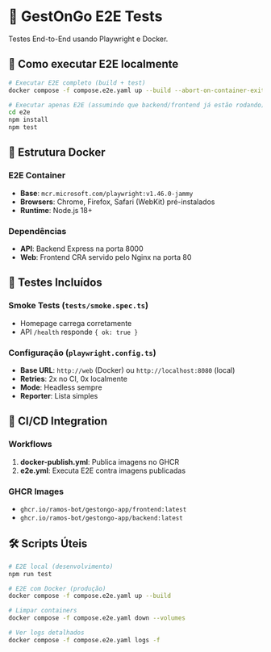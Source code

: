 # 🧪 GestOnGo E2E Tests

Testes End-to-End usando Playwright e Docker.

## 🚀 **Como executar E2E localmente**

```bash
# Executar E2E completo (build + test)
docker compose -f compose.e2e.yaml up --build --abort-on-container-exit --exit-code-from e2e

# Executar apenas E2E (assumindo que backend/frontend já estão rodando)
cd e2e
npm install
npm test
```

## 🐳 **Estrutura Docker**

### E2E Container
- **Base**: `mcr.microsoft.com/playwright:v1.46.0-jammy`
- **Browsers**: Chrome, Firefox, Safari (WebKit) pré-instalados
- **Runtime**: Node.js 18+

### Dependências
- **API**: Backend Express na porta 8000
- **Web**: Frontend CRA servido pelo Nginx na porta 80

## 🧪 **Testes Incluídos**

### Smoke Tests (`tests/smoke.spec.ts`)
- Homepage carrega corretamente
- API `/health` responde `{ ok: true }`

### Configuração (`playwright.config.ts`)
- **Base URL**: `http://web` (Docker) ou `http://localhost:8080` (local)
- **Retries**: 2x no CI, 0x localmente
- **Mode**: Headless sempre
- **Reporter**: Lista simples

## 🔄 **CI/CD Integration**

### Workflows
1. **docker-publish.yml**: Publica imagens no GHCR
2. **e2e.yml**: Executa E2E contra imagens publicadas

### GHCR Images
- `ghcr.io/ramos-bot/gestongo-app/frontend:latest`
- `ghcr.io/ramos-bot/gestongo-app/backend:latest`

## 🛠 **Scripts Úteis**

```bash
# E2E local (desenvolvimento)
npm run test

# E2E com Docker (produção)
docker compose -f compose.e2e.yaml up --build

# Limpar containers
docker compose -f compose.e2e.yaml down --volumes

# Ver logs detalhados
docker compose -f compose.e2e.yaml logs -f
```
